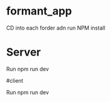 # formant_app

CD into each forder adn run NPM install

# Server 

Run npm run dev

#client 

Run npm run dev
